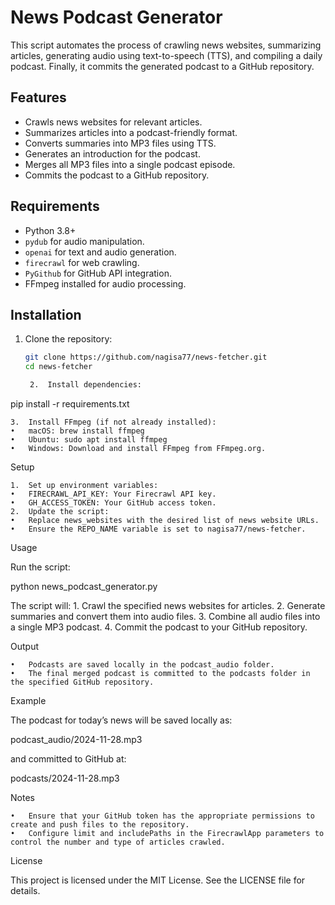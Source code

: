 # News Podcast Generator

This script automates the process of crawling news websites, summarizing articles, generating audio using text-to-speech (TTS), and compiling a daily podcast. Finally, it commits the generated podcast to a GitHub repository.

## Features
- Crawls news websites for relevant articles.
- Summarizes articles into a podcast-friendly format.
- Converts summaries into MP3 files using TTS.
- Generates an introduction for the podcast.
- Merges all MP3 files into a single podcast episode.
- Commits the podcast to a GitHub repository.

## Requirements
- Python 3.8+
- `pydub` for audio manipulation.
- `openai` for text and audio generation.
- `firecrawl` for web crawling.
- `PyGithub` for GitHub API integration.
- FFmpeg installed for audio processing.

## Installation
1. Clone the repository:
   ```bash
   git clone https://github.com/nagisa77/news-fetcher.git
   cd news-fetcher

	2.	Install dependencies:

pip install -r requirements.txt


	3.	Install FFmpeg (if not already installed):
	•	macOS: brew install ffmpeg
	•	Ubuntu: sudo apt install ffmpeg
	•	Windows: Download and install FFmpeg from FFmpeg.org.

Setup

	1.	Set up environment variables:
	•	FIRECRAWL_API_KEY: Your Firecrawl API key.
	•	GH_ACCESS_TOKEN: Your GitHub access token.
	2.	Update the script:
	•	Replace news_websites with the desired list of news website URLs.
	•	Ensure the REPO_NAME variable is set to nagisa77/news-fetcher.

Usage

Run the script:

python news_podcast_generator.py

The script will:
	1.	Crawl the specified news websites for articles.
	2.	Generate summaries and convert them into audio files.
	3.	Combine all audio files into a single MP3 podcast.
	4.	Commit the podcast to your GitHub repository.

Output

	•	Podcasts are saved locally in the podcast_audio folder.
	•	The final merged podcast is committed to the podcasts folder in the specified GitHub repository.

Example

The podcast for today’s news will be saved locally as:

podcast_audio/2024-11-28.mp3

and committed to GitHub at:

podcasts/2024-11-28.mp3

Notes

	•	Ensure that your GitHub token has the appropriate permissions to create and push files to the repository.
	•	Configure limit and includePaths in the FirecrawlApp parameters to control the number and type of articles crawled.

License

This project is licensed under the MIT License. See the LICENSE file for details.

